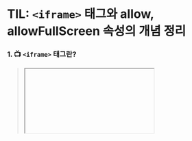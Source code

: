 TIL: `<iframe>` 태그와 allow, allowFullScreen 속성의 개념 정리
===


### 1. 📺 `<iframe>` 태그란?

> <iframe>은 다른 웹페이지나 콘텐츠(예: 유튜브 영상, 지도 등)를 내 웹페이지 안에 삽입할 수 있는 HTML 태그이다.
> 

iframe = **inline frame**

쉽게 말해, 내 웹페이지 안에 **‘작은 창문’을 만들어 다른 웹페이지를 끼워 넣는 느낌**!

```html
<iframe src="https://example.com" width="600" height="400"></iframe>
```

이 코드는 내 웹사이트 안에 `https://example.com` 페이지를 **600x400 사이즈**의 박스로 띄운다.

---

### 2. 🛡️ `allow` 속성 – iframe 안에서 허용할 기능들

> 보안상의 이유로 브라우저는 iframe 안에서 자동재생, 센서 접근, 클립보드 등 일부 기능을 기본적으로 차단한다.
> 
> 
> `allow` 속성은 **이런 기능들을 명시적으로 허용해주는 속성**이다.
> 

### ✅ 자주 쓰이는 기능들

| 옵션 | 설명 |
| --- | --- |
| `autoplay` | 영상 자동 재생 허용 |
| `clipboard-write` | 클립보드 복사/붙여넣기 허용 |
| `picture-in-picture` | PIP 모드 (작은 화면 모드) 허용 |
| `encrypted-media` | DRM 보호 콘텐츠 사용 허용 |
| `accelerometer` | 가속도 센서 허용 |
| `gyroscope` | 자이로스코프 센서 허용 |

```html
<iframe src="https://youtube.com/embed/abc123"
  allow="autoplay; clipboard-write; picture-in-picture"
></iframe>
```

---

### 3. 🔲 `allowFullScreen` 속성 – 전체 화면 허용

> 기본적으로 <iframe>은 전체화면 모드를 허용하지 않음.
> 
> 
> 전체화면 전환을 가능하게 하려면 `allowFullScreen` 속성을 명시적으로 추가해야 한다.
> 

```html
<iframe src="https://youtube.com/embed/abc123"
  allowFullScreen
></iframe>
```

---

### 4. ❌ 만약 `allow`, `allowFullScreen`을 안 쓰면?

- 유튜브 영상이 자동재생 ❌
- 전체 화면 버튼 작동안 함 ❌
- 작은 화면으로 띄우기(PIP 모드) ❌
- 클립보드 기능 제한 ❌
    
    → 사용자 경험이 **크게 저하됨**
    

---

### 5. ✅ 실제 예시

```tsx
<iframe
  key={video.id}
  src={`https://youtube.com/embed/${video.key}`}
  allow="accelerometer; autoplay; clipboard-write; encrypted-media; gyroscope; picture-in-picture"
  allowFullScreen
  title={video.name}
/>
```

---

## 🧠 요약

- `<iframe>`은 외부 콘텐츠를 삽입하는 HTML 태그
- `allow`는 보안상의 이유로 차단된 기능들을 허용
- `allowFullScreen`은 전체화면 전환 허용
- 유튜브, 지도, 게임 등 외부 콘텐츠를 넣을 때 필수적으로 사용됨

---